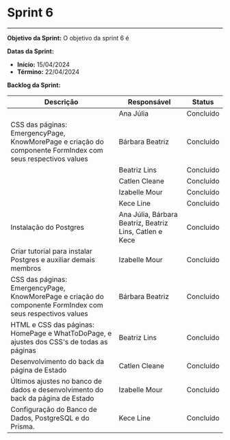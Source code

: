# **Sprint 6**
<hr style="border: 0; height: 1px; background-color: #000000;">

**Objetivo da Sprint:**
O objetivo da sprint 6 é 

**Datas da Sprint:**

- **Início:** 15/04/2024 
- **Término:** 22/04/2024 

**Backlog da Sprint:**

| Descrição | Responsável | Status |
|------------|-------------|-----------------------|
|  | Ana Júlia | Concluído |
|  CSS das páginas: EmergencyPage, KnowMorePage e criação do componente FormIndex com seus respectivos values| Bárbara Beatriz | Concluído |
|  | Beatriz Lins | Concluído |
|  | Catlen Cleane | Concluído |
|  | Izabelle Mour | Concluído |
|  | Kece Line | Concluído |
|Instalação do Postgres | Ana Júlia, Bárbara Beatriz, Beatriz Lins, Catlen e Kece | Concluído 
|Criar tutorial para instalar Postgres e auxiliar demais membros | Izabelle Mour | Concluído 
| CSS das páginas: EmergencyPage, KnowMorePage e criação do componente FormIndex com seus respectivos values| Bárbara Beatriz | Concluído |
| HTML e CSS das páginas: HomePage e WhatToDoPage, e ajustes dos CSS's de todas as páginas  | Beatriz Lins | Concluído |
|  Desenvolvimento do back da página de Estado  | Catlen Cleane | Concluído |
|  Últimos ajustes no banco de dados e desenvolvimento do back da página de Estado | Izabelle Mour | Concluído |
| Configuração do Banco de Dados, PostgreSQL e do Prisma. | Kece Line | Concluído |

